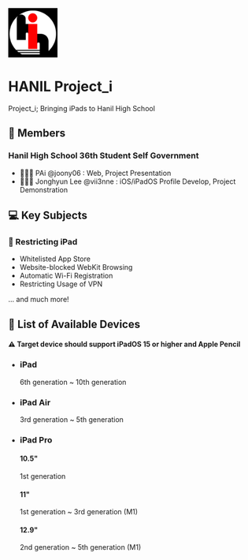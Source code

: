 <img src="/proji_logo.png" width=100 height=100>

# HANIL Project_i
Project_i; Bringing iPads to Hanil High School

## 👥 Members
### Hanil High School 36th Student Self Government 
- 🧑🏻‍💻 PAi @joony06 : Web, Project Presentation
- 🧑🏻‍💻 Jonghyun Lee @vii3nne : iOS/iPadOS Profile Develop, Project Demonstration

## 💻 Key Subjects
### 🚫 Restricting iPad
- Whitelisted App Store
- Website-blocked WebKit Browsing
- Automatic Wi-Fi Registration
- Restricting Usage of VPN

... and much more! 

## 📃 List of Available Devices 
#### ⚠️ Target device should support iPadOS 15 or higher and Apple Pencil
- ### iPad

  6th generation ~ 10th generation
- ### iPad Air

  3rd generation ~ 5th generation
- ### iPad Pro

  #### 10.5"
  1st generation
  #### 11"
  1st generation ~ 3rd generation (M1)
  #### 12.9"
  2nd generation ~ 5th generation (M1)
